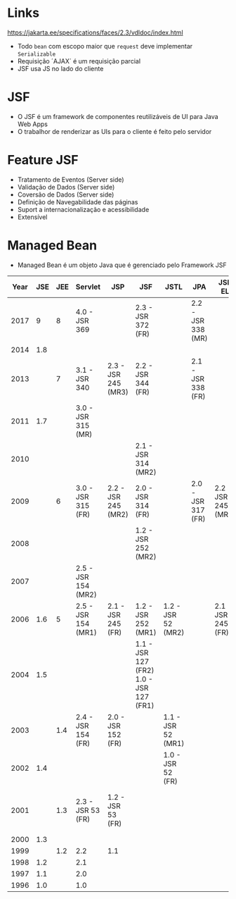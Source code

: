 # Links
https://jakarta.ee/specifications/faces/2.3/vdldoc/index.html

- Todo `bean` com escopo maior que `request` deve implementar `Serializable`
- Requisição ´AJAX´ é um requisição parcial
- JSF usa JS no lado do cliente

# JSF
- O JSF é um framework de componentes reutilizáveis de UI para Java Web Apps
- O trabalhor de renderizar as UIs para o cliente é feito pelo servidor

# Feature JSF
-  Tratamento de Eventos (Server side)
-  Validação de Dados (Server side)
-  Coversão de Dados (Server side)
-  Definição de Navegabilidade das páginas
-  Suport a internacionalização e acessibilidade
-  Extensível

# Managed Bean
- Managed Bean é um objeto Java que é gerenciado pelo Framework JSF

| Year | JSE | JEE | Servlet             | JSP                 | JSF                                        | JSTL               | JPA                | JSP EL              | UN EL              | Bean Validation | EJB               |
|------|-----|-----|---------------------|---------------------|--------------------------------------------|--------------------|--------------------|---------------------|--------------------|-----------------|-------------------|
| 2017 | 9   | 8   | 4.0 - JSR 369       |                     | 2.3 - JSR 372 (FR)                         |                    | 2.2 - JSR 338 (MR) |                     |                    | 2.0             |                   |
| 2014 | 1.8 |     |                     |                     |                                            |                    |                    |                     |                    |                 |                   |
| 2013 |     | 7   | 3.1 - JSR 340       | 2.3 - JSR 245 (MR3) | 2.2 - JSR 344 (FR)                         |                    | 2.1 - JSR 338 (FR) |                     | 3.0 - JSR 341 (FR) | 1.1             |                   |
| 2011 | 1.7 |     | 3.0 - JSR 315 (MR)  |                     |                                            |                    |                    |                     |                    |                 |                   |
| 2010 |     |     |                     |                     | 2.1 - JSR 314 (MR2)                        |                    |                    |                     |                    |                 |                   |
| 2009 |     | 6   | 3.0 - JSR 315 (FR)  | 2.2 - JSR 245 (MR2) | 2.0 - JSR 314 (FR)                         |                    | 2.0 - JSR 317 (FR) | 2.2 - JSR 245 (MR2) |                    | 1.0             |                   |
| 2008 |     |     |                     |                     | 1.2 - JSR 252 (MR2)                        |                    |                    |                     |                    |                 |                   |
| 2007 |     |     | 2.5 - JSR 154 (MR2) |                     |                                            |                    |                    |                     |                    |                 |                   |
| 2006 | 1.6 | 5   | 2.5 - JSR 154 (MR1) | 2.1 - JSR 245 (FR)  | 1.2 - JSR 252 (MR1)                        | 1.2 - JSR 52 (MR2) |                    | 2.1 - JSR 245 (FR)  |                    |                 |                   |
| 2004 | 1.5 |     |                     |                     | 1.1 - JSR 127 (FR2)<br>1.0 - JSR 127 (FR1) |                    |                    |                     |                    |                 |                   |
| 2003 |     | 1.4 | 2.4 - JSR 154 (FR)  | 2.0 - JSR 152 (FR)  |                                            | 1.1 - JSR 52 (MR1) |                    |                     |                    |                 |                   |
| 2002 | 1.4 |     |                     |                     |                                            | 1.0 - JSR 52 (FR)  |                    |                     |                    |                 |                   |
| 2001 |     | 1.3 | 2.3 - JSR 53 (FR)   | 1.2 - JSR 53 (FR)   |                                            |                    |                    |                     |                    |                 | 2.0 - JSR 19 (FR) |
| 2000 | 1.3 |     |                     |                     |                                            |                    |                    |                     |                    |                 |                   |
| 1999 |     | 1.2 | 2.2                 | 1.1                 |                                            |                    |                    |                     |                    |                 |                   |
| 1998 | 1.2 |     | 2.1                 |                     |                                            |                    |                    |                     |                    |                 |                   |
| 1997 | 1.1 |     | 2.0                 |                     |                                            |                    |                    |                     |                    |                 |                   |
| 1996 | 1.0 |     | 1.0                 |                     |                                            |                    |                    |                     |                    |                 |                   |
